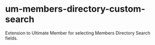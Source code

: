 # um-members-directory-custom-search
Extension to Ultimate Member for selecting Members Directory Search fields.
